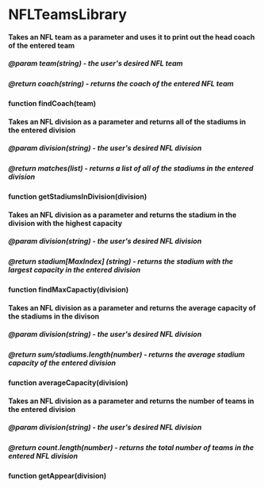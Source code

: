 # NFLTeamsLibrary
#### Takes an NFL team as a parameter and uses it to print out the head coach of the entered team
##### @param team(string) - the user's desired NFL team
##### @return coach(string) - returns the coach of the entered NFL team
**function findCoach(team)**

#### Takes an NFL division as a parameter and returns all of the stadiums in the entered division
##### @param division(string) - the user's desired NFL division
##### @return matches(list) - returns a list of all of the stadiums in the entered division
**function getStadiumsInDivision(division)**

#### Takes an NFL division as a parameter and returns the stadium in the division with the highest capacity
##### @param division(string) - the user's desired NFL division
##### @return stadium[MaxIndex] (string) - returns the stadium with the largest capacity in the entered division
**function findMaxCapactiy(division)**

#### Takes an NFL division as a parameter and returns the average capacity of the stadiums in the divison
##### @param division(string) - the user's desired NFL division
##### @return sum/stadiums.length(number) - returns the average stadium capacity of the entered division
**function averageCapacity(division)**

#### Takes an NFL division as a parameter and returns the number of teams in the entered division
##### @param division(string) - the user's desired NFL division
##### @return count.length(number) - returns the total number of teams in the entered NFL division
**function getAppear(division)**
